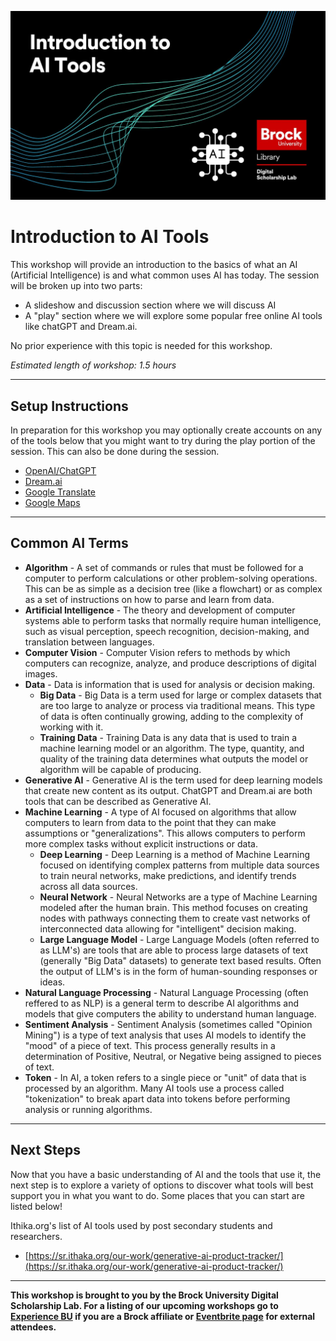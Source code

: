 ![Splash image](IntroAITools.jpg)


# Introduction to AI Tools
This workshop will provide an introduction to the basics of what an AI (Artificial Intelligence) is and what common uses AI has today.  The session will be broken up into two parts:

- A slideshow and discussion section where we will discuss AI
- A "play" section where we will explore some popular free online AI tools like chatGPT and Dream.ai.


No prior experience with this topic is needed for this workshop.

*Estimated length of workshop: 1.5 hours*

----

## Setup Instructions
In preparation for this workshop you may optionally create accounts on any of the tools below that you might want to try during the play portion of the session.  This can also be done during the session.

- [OpenAI/ChatGPT](https://chat.openai.com/)
- [Dream.ai](https://dream.ai/)
- [Google Translate](https://translate.google.com/) 
- [Google Maps](https://www.google.com/maps)

----

## Common AI Terms

- **Algorithm** - A set of commands or rules that must be followed for a computer to perform calculations or other problem-solving operations.  This can be as simple as a decision tree (like a flowchart) or as complex as a set of instructions on how to parse and learn from data.
- **Artificial Intelligence** - The theory and development of computer systems able to perform tasks that normally require human intelligence, such as visual perception, speech recognition, decision-making, and translation between languages.
- **Computer Vision** - Computer Vision refers to methods by which computers can recognize, analyze, and produce descriptions of digital images.
- **Data** - Data is information that is used for analysis or decision making.
  - **Big Data** - Big Data is a term used for large or complex datasets that are too large to analyze or process via traditional means.  This type of data is often continually growing, adding to the complexity of working with it.
  - **Training Data** -  Training Data is any data that is used to train a machine learning model or an algorithm.  The type, quantity, and quality of the training data determines what outputs the model or algorithm will be capable of producing. 
- **Generative AI** - Generative AI is the term used for deep learning models that create new content as its output.  ChatGPT and Dream.ai are both tools that can be described as Generative AI.
- **Machine Learning** - A type of AI focused on algorithms that allow computers to learn from data to the point that they can make assumptions or "generalizations".  This allows computers to perform more complex tasks without explicit instructions or data.
  - **Deep Learning** - Deep Learning is a method of Machine Learning focused on identifying complex patterns from multiple data sources to train neural networks, make predictions, and identify trends across all data sources.
  - **Neural Network** - Neural Networks are a type of Machine Learning modeled after the human brain.  This method focuses on creating nodes with pathways connecting them to create vast networks of interconnected data allowing for "intelligent" decision making.
  - **Large Language Model** - Large Language Models (often referred to as LLM's) are tools that are able to process large datasets of text (generally "Big Data" datasets) to generate text based results.  Often the output of LLM's is in the form of human-sounding responses or ideas.
- **Natural Language Processing** - Natural Language Processing (often reffered to as NLP) is a general term to describe AI algorithms and models that give computers the ability to understand human language.
- **Sentiment Analysis** - Sentiment Analysis (sometimes called "Opinion Mining") is a type of text analysis that uses AI models to identify the "mood" of a piece of text.  This process generally results in a determination of Positive, Neutral, or Negative being assigned to pieces of text.
- **Token** - In AI, a token refers to a single piece or "unit" of data that is processed by an algorithm.  Many AI tools use a process called "tokenization" to break apart data into tokens before performing analysis or running algorithms.


----

## Next Steps
Now that you have a basic understanding of AI and the tools that use it, the next step is to explore a variety of options to discover what tools will best support you in what you want to do.  Some places that you can start are listed below!

Ithika.org's list of AI tools used by post secondary students and researchers.
- [https://sr.ithaka.org/our-work/generative-ai-product-tracker/](https://sr.ithaka.org/our-work/generative-ai-product-tracker/)



----

**This workshop is brought to you by the Brock University Digital Scholarship Lab.  For a listing of our upcoming workshops go to [Experience BU](https://experiencebu.brocku.ca/organization/dsl) if you are a Brock affiliate or [Eventbrite page](https://www.eventbrite.ca/o/brock-university-digital-scholarship-lab-21661627350) for external attendees.**


